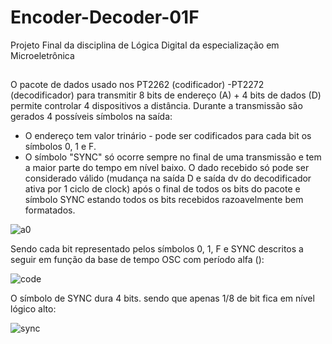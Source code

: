 # Encoder-Decoder-01F
Projeto Final da disciplina de Lógica Digital da especialização em Microeletrônica

##

O pacote de dados usado nos PT2262 (codificador) -PT2272 (decodificador) para transmitir 8 bits de endereço (A) + 4 bits de dados (D) permite controlar 4 dispositivos a distância.
Durante a transmissão são gerados 4 possíveis símbolos na saída:

- O endereço tem valor trinário - pode ser codificados para cada bit os símbolos 0, 1 e F.
- O símbolo "SYNC" só ocorre sempre no final de uma transmissão e tem a maior parte do tempo em nível baixo. O dado recebido só pode ser considerado válido (mudança na saída D e saída dv do decodificador ativa por 1 ciclo de clock) após o final de todos os bits do pacote e símbolo SYNC estando todos os bits recebidos razoavelmente bem formatados.

![a0](https://github.com/user-attachments/assets/a7f439e9-63e1-4029-8b06-49eb9cdc5d7a)

Sendo cada bit representado pelos símbolos 0, 1, F e SYNC descritos a seguir em função da base de tempo OSC com período alfa ():

![code](https://github.com/user-attachments/assets/46801e24-9172-47d9-9588-5340c4dbec30)

O símbolo de SYNC dura 4 bits. sendo que apenas 1/8 de bit fica em nível lógico alto:

![sync](https://github.com/user-attachments/assets/b184f725-1d1a-4e36-9525-787cabf41360)

